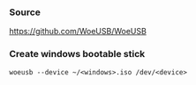 ### Source
https://github.com/WoeUSB/WoeUSB  

### Create windows bootable stick
```
woeusb --device ~/<windows>.iso /dev/<device>
```

